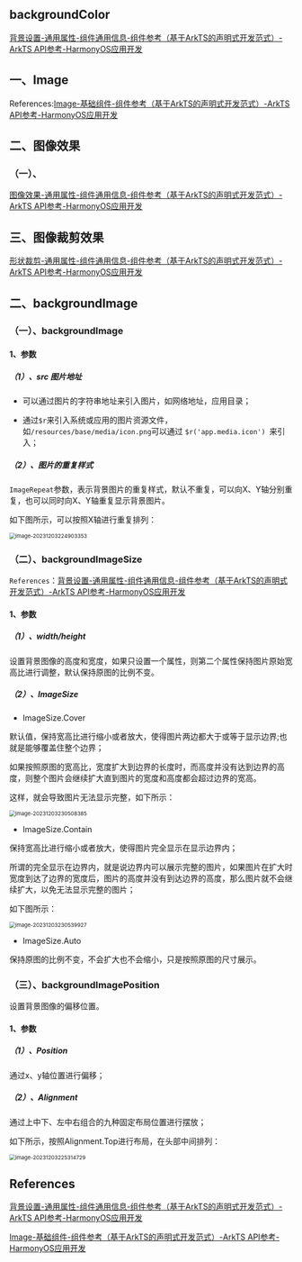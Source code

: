 

## backgroundColor

[背景设置-通用属性-组件通用信息-组件参考（基于ArkTS的声明式开发范式）-ArkTS API参考-HarmonyOS应用开发](https://developer.harmonyos.com/cn/docs/documentation/doc-references-V3/ts-universal-attributes-background-0000001477981165-V3)





## 一、Image

References:[Image-基础组件-组件参考（基于ArkTS的声明式开发范式）-ArkTS API参考-HarmonyOS应用开发](https://developer.harmonyos.com/cn/docs/documentation/doc-references-V3/ts-basic-components-image-0000001428061728-V3#ZH-CN_TOPIC_0000001574248657__图片加载)





## 二、图像效果

### （一）、

[图像效果-通用属性-组件通用信息-组件参考（基于ArkTS的声明式开发范式）-ArkTS API参考-HarmonyOS应用开发](https://developer.harmonyos.com/cn/docs/documentation/doc-references-V3/ts-universal-attributes-image-effect-0000001478061673-V3)





## 三、图像裁剪效果



[形状裁剪-通用属性-组件通用信息-组件参考（基于ArkTS的声明式开发范式）-ArkTS API参考-HarmonyOS应用开发](https://developer.harmonyos.com/cn/docs/documentation/doc-references-V3/ts-universal-attributes-sharp-clipping-0000001477981173-V3)





## 二、backgroundImage

### （一）、backgroundImage

#### 1、参数

##### （1）、src 图片地址

- 可以通过图片的字符串地址来引入图片，如网络地址，应用目录；

- 通过`$r`来引入系统或应用的图片资源文件，如`/resources/base/media/icon.png`可以通过 `$r('app.media.icon') `来引入；



##### （2）、图片的重复样式

`ImageRepeat`参数，表示背景图片的重复样式，默认不重复，可以向X、Y轴分别重复，也可以同时向X、Y轴重复显示背景图片。



如下图所示，可以按照X轴进行重复排列：

<img src="D:\HarmonyOS\workSpace\Doc\HarmonyOS_Knowledge\组件的图片背景属性.assets\image-20231203224903353.png" alt="image-20231203224903353" style="zoom:67%;" />

### （二）、backgroundImageSize

`References`：[背景设置-通用属性-组件通用信息-组件参考（基于ArkTS的声明式开发范式）-ArkTS API参考-HarmonyOS应用开发](https://developer.harmonyos.com/cn/docs/documentation/doc-references-V3/ts-universal-attributes-background-0000001477981165-V3)

#### 1、参数

##### （1）、width/height

设置背景图像的高度和宽度，如果只设置一个属性，则第二个属性保持图片原始宽高比进行调整，默认保持原图的比例不变。



##### （2）、ImageSize

- ImageSize.Cover

默认值，保持宽高比进行缩小或者放大，使得图片两边都大于或等于显示边界;也就是能够覆盖住整个边界；

如果按照原图的宽高比，宽度扩大到边界的长度时，而高度并没有达到边界的高度，则整个图片会继续扩大直到图片的宽度和高度都会超过边界的宽高。

这样，就会导致图片无法显示完整，如下所示：



<img src="D:\HarmonyOS\workSpace\Doc\HarmonyOS_Knowledge\组件的图片背景属性.assets\image-20231203230508385.png" alt="image-20231203230508385" style="zoom:67%;" />



- ImageSize.Contain

保持宽高比进行缩小或者放大，使得图片完全显示在显示边界内；

所谓的完全显示在边界内，就是说边界内可以展示完整的图片，如果图片在扩大时宽度到达了边界的宽度后，图片的高度并没有到达边界的高度，那么图片就不会继续扩大，以免无法显示完整的图片；

如下图所示：

<img src="D:\HarmonyOS\workSpace\Doc\HarmonyOS_Knowledge\组件的图片背景属性.assets\image-20231203230539927.png" alt="image-20231203230539927" style="zoom:67%;" />





- ImageSize.Auto

保持原图的比例不变，不会扩大也不会缩小，只是按照原图的尺寸展示。





### （三）、backgroundImagePosition

设置背景图像的偏移位置。

#### 1、参数

##### （1）、Position

通过x、y轴位置进行偏移；



##### （2）、Alignment

通过上中下、左中右组合的九种固定布局位置进行摆放；



如下所示，按照Alignment.Top进行布局，在头部中间排列：

<img src="D:\HarmonyOS\workSpace\Doc\HarmonyOS_Knowledge\组件的图片背景属性.assets\image-20231203225314729.png" alt="image-20231203225314729" style="zoom:67%;" />









## References

[背景设置-通用属性-组件通用信息-组件参考（基于ArkTS的声明式开发范式）-ArkTS API参考-HarmonyOS应用开发](https://developer.harmonyos.com/cn/docs/documentation/doc-references-V3/ts-universal-attributes-background-0000001477981165-V3)

[Image-基础组件-组件参考（基于ArkTS的声明式开发范式）-ArkTS API参考-HarmonyOS应用开发](https://developer.harmonyos.com/cn/docs/documentation/doc-references-V3/ts-basic-components-image-0000001428061728-V3#ZH-CN_TOPIC_0000001574248657__图片加载)































